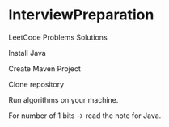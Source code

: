 # InterviewPreparation
LeetCode Problems Solutions

Install Java 

Create Maven Project

Clone repository

Run algorithms on your machine.


For number of 1 bits -> read the note for Java.
